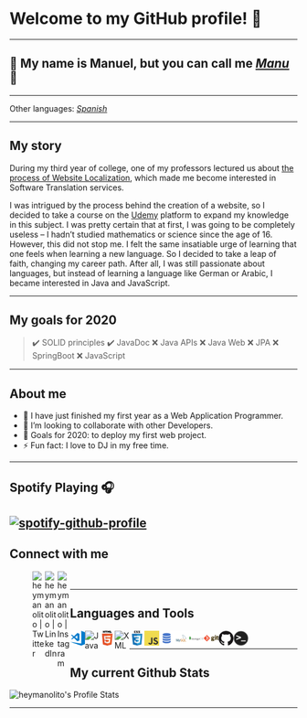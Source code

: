 # Welcome to my GitHub profile! 👋
---
## 🤠 My name is Manuel, but you can call me <i>[Manu][linkedin]</i> 🤠
---
Other languages: <i>[Spanish][SPANISH]</i>

---
## My story
During my third year of college, one of my professors lectured us about [the process of Website Localization][#1], which made me become interested in Software Translation services.

I was intrigued by the process behind the creation of a website, so I decided to take a course on the [Udemy][#2] platform to expand my knowledge in this subject. I was pretty certain that at first, I was going to be completely useless – I hadn’t studied mathematics or science since the age of 16. However, this did not stop me. I felt the same insatiable urge of learning that one feels when learning a new language. So I decided to take a leap of faith, changing my career path. After all, I was still passionate about languages, but instead of learning a language like German or Arabic, I became interested in Java and JavaScript. 


---
## My goals for 2020
> ✔️ SOLID principles
> ✔️ JavaDoc
> ❌ Java APIs
> ❌ Java Web
> ❌ JPA
> ❌ SpringBoot
> ❌ JavaScript
---
## About me
- 🔭 I have just finished my first year as a Web Application Programmer.
- 👯 I’m looking to collaborate with other Developers.
- 🥅 Goals for 2020: to deploy my first web project.
- ⚡ Fun fact: I love to DJ in my free time.
---
## Spotify Playing 🎧
[![spotify-github-profile](https://spotify-github-profile.vercel.app/api/view?uid=mgffs18&cover_image=true&theme=compact)](https://spotify-github-profile.vercel.app/api/view?uid=mgffs18&redirect=true)
---
## Connect with me

> [<img align="left" alt="heymanolito | Twitter" width="22px" src="https://i.imgur.com/3zJUNhq.png" />][twitter]

> [<img align="left" alt="heymanolito | LinkedIn" width="22px" src="https://i.imgur.com/tKAfy4d.png" />][linkedin]

> [<img align="left" alt="heymanolito | Instagram" width="22px" src="https://i.imgur.com/giZIfTN.png" />][instagram]


<br />


---

## Languages and Tools

> [<img align="left" alt="Visual Studio Code" width="26px" src="https://raw.githubusercontent.com/github/explore/80688e429a7d4ef2fca1e82350fe8e3517d3494d/topics/visual-studio-code/visual-studio-code.png" />][visualstudiocode]

> [<img align="left" alt="Java" width="26px" src="https://i.imgur.com/dL9FAKb.png" />][java]

> [<img align="left" alt="HTML5" width="26px" src="https://raw.githubusercontent.com/github/explore/80688e429a7d4ef2fca1e82350fe8e3517d3494d/topics/html/html.png" />][html]

> [<img align="left" alt="XML" width="26px" src="https://i.imgur.com/9ZYpuBU.png" />][xml]

> [<img align="left" alt="CSS3" width="26px" src="https://raw.githubusercontent.com/github/explore/80688e429a7d4ef2fca1e82350fe8e3517d3494d/topics/css/css.png" />][css]

> [<img align="left" alt="JavaScript" width="26px" src="https://raw.githubusercontent.com/github/explore/80688e429a7d4ef2fca1e82350fe8e3517d3494d/topics/javascript/javascript.png" />][js]

> [<img align="left" alt="SQL" width="26px" src="https://raw.githubusercontent.com/github/explore/80688e429a7d4ef2fca1e82350fe8e3517d3494d/topics/sql/sql.png" />][sql]

> [<img align="left" alt="MySQL" width="26px" src="https://raw.githubusercontent.com/github/explore/80688e429a7d4ef2fca1e82350fe8e3517d3494d/topics/mysql/mysql.png" />][mysql]

> [<img align="left" alt="MongoDB" width="26px" src="https://raw.githubusercontent.com/github/explore/80688e429a7d4ef2fca1e82350fe8e3517d3494d/topics/mongodb/mongodb.png" />][mongodb]

> [<img align="left" alt="Git" width="26px" src="https://raw.githubusercontent.com/github/explore/80688e429a7d4ef2fca1e82350fe8e3517d3494d/topics/git/git.png" />][git]

> [<img align="left" alt="GitHub" width="26px" src="https://raw.githubusercontent.com/github/explore/78df643247d429f6cc873026c0622819ad797942/topics/github/github.png" />][github]

> [<img align="left" alt="Terminal" width="26px" src="https://raw.githubusercontent.com/github/explore/80688e429a7d4ef2fca1e82350fe8e3517d3494d/topics/terminal/terminal.png" />][bash]

<br />


---
## My current Github Stats


![heymanolito's Profile Stats](https://github-readme-stats.vercel.app/api?username=heymanolito&show_icons=true&theme=radical&hide_border=true)


---


[#1]: https://www.trados.com/solutions/software-localization/
[#2]: https://www.udemy.com/course/the-complete-web-development-bootcamp/
[SPANISH]: https://imgur.com
[twitter]: https://twitter.com/heymanolito
[instagram]: https://www.instagram.com/heymanolito/
[linkedin]: https://www.linkedin.com/in/manuel-gallardo-925573139
[visualstudiocode]: https://es.wikipedia.org/wiki/Visual_Studio_Code
[java]: https://es.wikipedia.org/wiki/Java_(lenguaje_de_programaci%C3%B3n)
[html]: https://es.wikipedia.org/wiki/HTML5
[xml]: https://es.wikipedia.org/wiki/Extensible_Markup_Language
[css]: https://es.wikipedia.org/wiki/Hoja_de_estilos_en_cascada#CSS3
[js]: https://es.wikipedia.org/wiki/JavaScript
[sql]: https://es.wikipedia.org/wiki/SQL
[mysql]: https://es.wikipedia.org/wiki/MySQL
[mongodb]: https://es.wikipedia.org/wiki/MongoDB
[git]: https://es.wikipedia.org/wiki/Git
[github]: https://es.wikipedia.org/wiki/GitHub
[bash]: https://es.wikipedia.org/wiki/Shell_de_Unix
